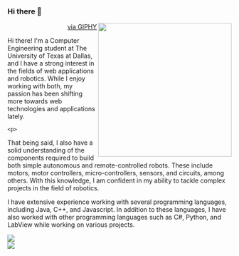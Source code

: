 ### Hi there 👋

<div>
  <img src="https://media1.giphy.com/media/2xu5zpSV3oqKcCSZ49/giphy.gif?cid=790b7611610ebe80d1fa1d1f5d5a4e9abc2c8522d631b570&rid=giphy.gif&ct=g" height="300px" align="right"></img>
  <p align="right"><a href="https://giphy.com/gifs/art-pixel-8bit-2xu5zpSV3oqKcCSZ49">via GIPHY</a></p>
<div/>
<div>
  <p>
  Hi there! I'm a Computer Engineering student at The University of Texas at Dallas, and I have a strong interest in the fields of web applications and robotics. While I enjoy working with both, my passion has been shifting more towards web technologies and applications lately.
  </p>

    <p>
  That being said, I also have a solid understanding of the components required to build both simple autonomous and remote-controlled robots. These include motors, motor controllers, micro-controllers, sensors, and circuits, among others. With this knowledge, I am confident in my ability to tackle complex projects in the field of robotics.
  </p>
  
  <p>
  I have extensive experience working with several programming languages, including Java, C++, and Javascript. In addition to these languages, I have also worked with other programming languages such as C#, Python, and LabView while working on various projects.
  </p>
</div>  

<div>
  <div>
    <a href="https://www.linkedin.com/in/fernport/" target="_blank">
    <img src='https://img.shields.io/badge/LinkedIn-0077B5?style=for-the-badge&logo=linkedin&logoColor=white' />
    </a>
  </div>
  <div>
    <a href="https://fernando4242.github.io/" target="_blank">
     <img src='https://img.shields.io/badge/Portfolio-%23000000.svg?style=for-the-badge&logo=firefox&logoColor=#FF7139'/>
    </a>
  </div>
</div>
<!-- You can find more links here
https://linktr.ee/Fernando4242 -->
